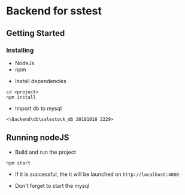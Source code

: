# Backend for sstest


## Getting Started


### Installing

* NodeJs
* npm

- Install dependencies
```
cd <project>
npm install
```
- Import db to mysql
```
<\Backend\db\salestock_db 20181010 2229>
```

## Running nodeJS

- Build and run the project
```
npm start
```
- If it is successful, the it will be launched on `http://localhost:4000` 

- Don't forget to start the mysql
